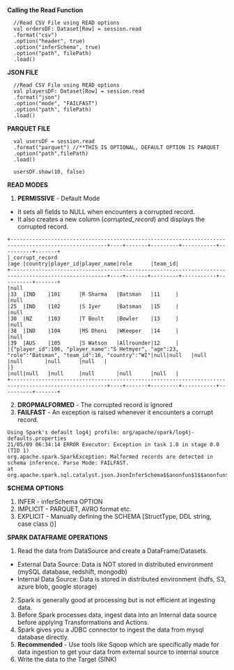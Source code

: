 **Calling the Read Function**
```
  //Read CSV File using READ options
  val ordersDF: Dataset[Row] = session.read
  .format("csv")
  .option("header", true)
  .option("inferSchema", true)
  .option("path", filePath)
  .load()
```
**JSON FILE**
```
  //Read CSV File using READ options
  val playersDF: Dataset[Row] = session.read
  .format("json")
  .option("mode", "FAILFAST")
  .option("path", filePath)
  .load()
```
**PARQUET FILE**
```
  val usersDF = session.read
  .format("parquet") //**THIS IS OPTIONAL, DEFAULT OPTION IS PARQUET
  .option("path",filePath)
  .load()
  
  usersDF.show(10, false)
```
**READ MODES**
1. **PERMISSIVE** - Default Mode 
- It sets all fields to NULL when encounters a corrupted record. 
- It also creates a new column (_corrupted_record_) and displays the corrupted record.
```
+-----------------------------------------------------------------------------------------------------+----+-------+---------+-----------+----------+-------+
|_corrupt_record                                                                                      |age |country|player_id|player_name|role      |team_id|
+-----------------------------------------------------------------------------------------------------+----+-------+---------+-----------+----------+-------+
|null                                                                                                 |33  |IND    |101      |R Sharma   |Batsman   |11     |
|null                                                                                                 |25  |IND    |102      |S Iyer     |Batsman   |15     |
|null                                                                                                 |30  |NZ     |103      |T Boult    |Bowler    |13     |
|null                                                                                                 |38  |IND    |104      |MS Dhoni   |WKeeper   |14     |
|null                                                                                                 |39  |AUS    |105      |S Watson   |Allrounder|12     |
|{"player_id":106, "player_name":"S Hetmyer", "age":23, "role":"Batsman", "team_id":16, "country":"WI"|null|null   |null     |null       |null      |null   |
|}                                                                                                    |null|null   |null     |null       |null      |null   |
+-----------------------------------------------------------------------------------------------------+----+-------+---------+-----------+----------+-------+
```
2. **DROPMALFORMED** - The corrupted record is ignored
3. **FAILFAST** - An exception is raised whenever it encounters a corrupt record.
```
Using Spark's default log4j profile: org/apache/spark/log4j-defaults.properties
21/05/09 06:34:14 ERROR Executor: Exception in task 1.0 in stage 0.0 (TID 1)
org.apache.spark.SparkException: Malformed records are detected in schema inference. Parse Mode: FAILFAST.
at org.apache.spark.sql.catalyst.json.JsonInferSchema$$anonfun$1$$anonfun$apply$1.apply(JsonInferSchema.scala:66)
```

**SCHEMA OPTIONS**
1. INFER - inferSchema OPTION
2. IMPLICIT - PARQUET, AVRO format etc.
3. EXPLICIT - Manually defining the SCHEMA [StructType, DDL string, case class (<definition>)]

**SPARK DATAFRAME OPERATIONS**
1. Read the data from DataSource and create a DataFrame/Datasets.
  - External Data Source: Data is NOT stored in distributed environment (mySQL database, redshift, mongodb)
  - Internal Data Source: Data is stored in distributed environment (hdfs, S3, azure blob, google storage)
2. Spark is generally good at processing but is not efficient at ingesting data.
3. Before Spark processes data, ingest data into an Internal data source before applying Transformations and Actions.
4. Spark gives you a JDBC connector to ingest the data from mysql database directly.
5. **Recommended** - Use tools like Sqoop which are specifically made for data ingestion to get your data from external source to internal source
6. Write the data to the Target (SINK)
